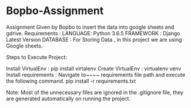 # Bopbo-Assignment
Assignment Given by Bopbo to insert the data into google sheets and gdrive.
Requirements :
LANGUAGE: Python 3.6.5 
FRAMEWORK : Django Latest Version 
DATABASE : For Storing Data , in this project we are using Google sheets.

Steps to Execute Project:

Install VirtualEnv : 
pip install virtalenv 
Create VirtualEnv : virtualenv venv 
Install requirements : Navigate to~~~~ requirements file path and execute the following command. pip install -r requirements.txt

Note: Most of the unnecessary files are ignored in the .gitignore file, they are generated automatically on running the project.
